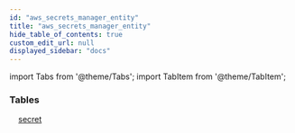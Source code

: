 ```yaml
---
id: "aws_secrets_manager_entity"
title: "aws_secrets_manager_entity"
hide_table_of_contents: true
custom_edit_url: null
displayed_sidebar: "docs"
---
```


import Tabs from '@theme/Tabs';
import TabItem from '@theme/TabItem';

<Tabs>
  <TabItem value="Components" label="Components" default>

### Tables

    [secret](../../aws/tables/aws_secrets_manager_entity_secret.Secret)

</TabItem>
  <TabItem value="Code examples" label="Code examples">

</TabItem>
</Tabs>
